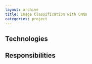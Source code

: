 ```yaml
---
layout: archive
title: Image Classification with CNNs
categories: project
---
```


## Technologies

## Responsibilities
